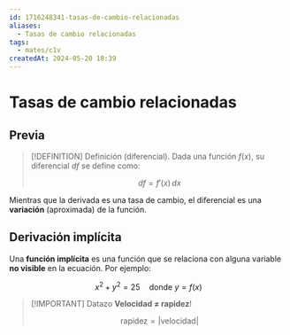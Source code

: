```yaml
---
id: 1716248341-tasas-de-cambio-relacionadas
aliases:
  - Tasas de cambio relacionadas
tags:
  - mates/c1v
createdAt: 2024-05-20 18:39
---
```


# Tasas de cambio relacionadas

## Previa

> [!DEFINITION] Definición (diferencial).
> Dada una función $f(x)$, su diferencial $df$ se define como:
> 
> $$
> df = f'(x)\,dx
> $$

Mientras que la derivada es una tasa de cambio, el diferencial es una **variación** (aproximada) de la función.

## Derivación implícita

Una **función implícita** es una función que se relaciona con alguna variable **no visible** en la ecuación. Por ejemplo:

$$
x^{2} + y^{2} = 25 \quad \text{donde $y = f(x)$}
$$

> [!IMPORTANT] Datazo
> **Velocidad $\neq$ rapidez**!
> 
> $$
> \text{rapidez} = \left| \text{velocidad} \right|
> $$
